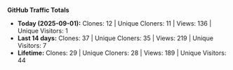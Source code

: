 
**GitHub Traffic Totals**

- **Today (2025-09-01):** Clones: 12 | Unique Cloners: 11 | Views: 136 | Unique Visitors: 1
- **Last 14 days:** Clones: 37 | Unique Cloners: 35 | Views: 219 | Unique Visitors: 7
- **Lifetime:** Clones: 29 | Unique Cloners: 28 | Views: 189 | Unique Visitors: 44
